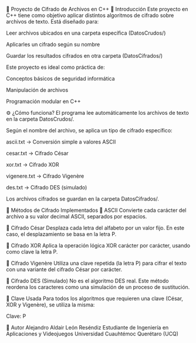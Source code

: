 🔐 Proyecto de Cifrado de Archivos en C++
📌 Introducción
Este proyecto en C++ tiene como objetivo aplicar distintos algoritmos de cifrado sobre archivos de texto. Está diseñado para:

Leer archivos ubicados en una carpeta específica (DatosCrudos/)

Aplicarles un cifrado según su nombre

Guardar los resultados cifrados en otra carpeta (DatosCifrados/)

Este proyecto es ideal como práctica de:

Conceptos básicos de seguridad informática

Manipulación de archivos

Programación modular en C++

⚙️ ¿Cómo funciona?
El programa lee automáticamente los archivos de texto en la carpeta DatosCrudos/.

Según el nombre del archivo, se aplica un tipo de cifrado específico:

ascii.txt → Conversión simple a valores ASCII

cesar.txt → Cifrado César

xor.txt → Cifrado XOR

vigenere.txt → Cifrado Vigenère

des.txt → Cifrado DES (simulado)

Los archivos cifrados se guardan en la carpeta DatosCifrados/.

🔐 Métodos de Cifrado Implementados
🔸 ASCII
Convierte cada carácter del archivo a su valor decimal ASCII, separados por espacios.

🔸 Cifrado César
Desplaza cada letra del alfabeto por un valor fijo.
En este caso, el desplazamiento se basa en la letra P.

🔸 Cifrado XOR
Aplica la operación lógica XOR carácter por carácter, usando como clave la letra P.

🔸 Cifrado Vigenère
Utiliza una clave repetida (la letra P) para cifrar el texto con una variante del cifrado César por carácter.

🔸 Cifrado DES (Simulado)
No es el algoritmo DES real.
Este método reordena los caracteres como una simulación de un proceso de sustitución.

🔑 Clave Usada
Para todos los algoritmos que requieren una clave (César, XOR y Vigenère), se utiliza la misma:

Clave: P

👤 Autor
Alejandro Aldair León Reséndiz
Estudiante de Ingeniería en Aplicaciones y Videojuegos
Universidad Cuauhtémoc Querétaro (UCQ)

